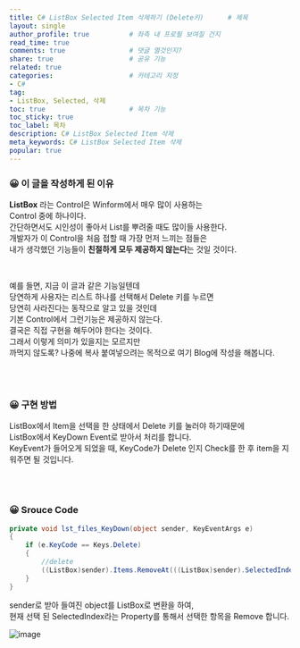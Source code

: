 ```yaml
---
title: C# ListBox Selected Item 삭제하기 (Delete키)      # 제목
layout: single                
author_profile: true          # 좌측 내 프로필 보여질 건지
read_time: true
comments: true                # 댓글 열것인지?
share: true                   # 공유 기능 
related: true
categories:                   # 카테고리 지정
- C#
tag:
- ListBox, Selected, 삭제
toc: true                     # 목차 기능 
toc_sticky: true
toc_label: 목차  
description: C# ListBox Selected Item 삭제
meta_keywords: C# ListBox Selected Item 삭제
popular: true
---
```



### **😀 이 글을 작성하게 된 이유**

**ListBox** 라는 Control은 Winform에서 매우 많이 사용하는  
Control 중에 하나이다.  
간단하면서도 시인성이 좋아서 List를 뿌려줄 때도 많이들 사용한다.  
개발자가 이 Control을 처음 접할 때 가장 먼저 느끼는 점들은  
내가 생각했던 기능들이 **친절하게 모두 제공하지 않는다**는 것일 것이다.  

<br/>

예를 들면, 지금 이 글과 같은 기능일텐데  
당연하게 사용자는 리스트 하나를 선택해서 Delete 키를 누르면  
당연히 사라진다는 동작으로 알고 있을 것인데  
기본 Control에서 그런기능은 제공하지 않는다.  
결국은 직접 구현을 해두어야 한다는 것이다.  
그래서 이렇게 의미가 있을지는 모르지만  
까먹지 않도록? 나중에 복사 붙여넣으려는 목적으로 
여기 Blog에 작성을 해봅니다.

<br/><br/>

### **😀 구현 방법**
ListBox에서 Item을 선택을 한 상태에서 Delete 키를 눌러야 하기때문에  
ListBox에서 KeyDown Event로 받아서 처리를 합니다.  
KeyEvent가 들어오게 되었을 때, 
KeyCode가 Delete 인지 Check를 한 후 item을 지워주면 될 것입니다. 

<br/><br/>

### **😀 Srouce Code**

~~~cs
private void lst_files_KeyDown(object sender, KeyEventArgs e)
{
    if (e.KeyCode == Keys.Delete)
    {
        //delete
        ((ListBox)sender).Items.RemoveAt(((ListBox)sender).SelectedIndex);
    }
}
~~~
sender로 받아 들여진 object를 ListBox로 변환을 하여,  
현재 선택 된 SelectedIndex라는 Property를 통해서 선택한 항목을 Remove 합니다.

![image](https://user-images.githubusercontent.com/41108401/122157521-f0cfad80-cea5-11eb-82a2-d061bbee1f9e.png)